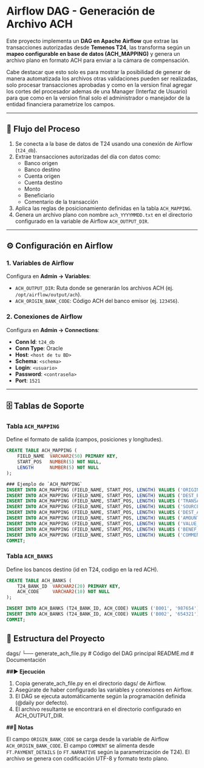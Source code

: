 # Airflow DAG - Generación de Archivo ACH

Este proyecto implementa un **DAG en Apache Airflow** que extrae las transacciones autorizadas desde **Temenos T24**, las transforma según un **mapeo configurable en base de datos (ACH_MAPPING)** y genera un archivo plano en formato ACH para enviar a la cámara de compensación.

Cabe destacar que esto solo es para mostrar la posibilidad de generar de manera automatizada los archivos otras validaciones pueden ser realizadas, solo procesar transacciones aprobadas y como en la version final agregar los cortes del procesador ademas de una Manager (Interfaz de Usuario) para que como en la version final solo el administrador o manejador de la entidad financiera parametrize los campos.

---

## 📌 Flujo del Proceso

1. Se conecta a la base de datos de T24 usando una conexión de Airflow (`t24_db`).
2. Extrae transacciones autorizadas del día con datos como:
   - Banco origen
   - Banco destino
   - Cuenta origen
   - Cuenta destino
   - Monto
   - Beneficiario
   - Comentario de la transacción
3. Aplica las reglas de posicionamiento definidas en la tabla `ACH_MAPPING`.
4. Genera un archivo plano con nombre `ach_YYYYMMDD.txt` en el directorio configurado en la variable de Airflow `ACH_OUTPUT_DIR`.

---

## ⚙️ Configuración en Airflow

### 1. Variables de Airflow
Configura en **Admin → Variables**:

- `ACH_OUTPUT_DIR`: Ruta donde se generarán los archivos ACH (ej. `/opt/airflow/output/ach`).
- `ACH_ORIGIN_BANK_CODE`: Código ACH del banco emisor (ej. `123456`).

### 2. Conexiones de Airflow
Configura en **Admin → Connections**:

- **Conn Id**: `t24_db`  
- **Conn Type**: Oracle  
- **Host**: `<host de tu BD>`  
- **Schema**: `<schema>`  
- **Login**: `<usuario>`  
- **Password**: `<contraseña>`  
- **Port**: `1521`  

---

## 🗄️ Tablas de Soporte

### Tabla `ACH_MAPPING`

Define el formato de salida (campos, posiciones y longitudes).

```sql
CREATE TABLE ACH_MAPPING (
    FIELD_NAME  VARCHAR2(50) PRIMARY KEY,
    START_POS   NUMBER(5) NOT NULL,
    LENGTH      NUMBER(5) NOT NULL
);

### Ejemplo de `ACH_MAPPING`
INSERT INTO ACH_MAPPING (FIELD_NAME, START_POS, LENGTH) VALUES ('ORIGIN_BANK_CODE', 1,   6);
INSERT INTO ACH_MAPPING (FIELD_NAME, START_POS, LENGTH) VALUES ('DEST_BANK_CODE',   7,   6);
INSERT INTO ACH_MAPPING (FIELD_NAME, START_POS, LENGTH) VALUES ('TRANSACTION_ID',  13,  15);
INSERT INTO ACH_MAPPING (FIELD_NAME, START_POS, LENGTH) VALUES ('SOURCE_ACCOUNT',  28,  20);
INSERT INTO ACH_MAPPING (FIELD_NAME, START_POS, LENGTH) VALUES ('DEST_ACCOUNT',    48,  20);
INSERT INTO ACH_MAPPING (FIELD_NAME, START_POS, LENGTH) VALUES ('AMOUNT',          68,  12);
INSERT INTO ACH_MAPPING (FIELD_NAME, START_POS, LENGTH) VALUES ('VALUE_DATE',      80,   8);
INSERT INTO ACH_MAPPING (FIELD_NAME, START_POS, LENGTH) VALUES ('BENEF_NAME',      88,  40);
INSERT INTO ACH_MAPPING (FIELD_NAME, START_POS, LENGTH) VALUES ('COMMENT',        128,  60);
COMMIT;
```


### Tabla `ACH_BANKS`

Define los bancos destino (id en T24, codigo en la red ACH).

```sql
CREATE TABLE ACH_BANKS (
    T24_BANK_ID  VARCHAR2(20) PRIMARY KEY,
    ACH_CODE     VARCHAR2(10) NOT NULL
);

INSERT INTO ACH_BANKS (T24_BANK_ID, ACH_CODE) VALUES ('B001', '987654');
INSERT INTO ACH_BANKS (T24_BANK_ID, ACH_CODE) VALUES ('B002', '654321');
COMMIT;
```


## 📂 Estructura del Proyecto

dags/
 └── generate_ach_file.py   # Código del DAG principal
README.md                   # Documentación


**##▶️ Ejecución**

1. Copia generate_ach_file.py en el directorio dags/ de Airflow.
2. Asegúrate de haber configurado las variables y conexiones en Airflow.
3. El DAG se ejecuta automáticamente según la programación definida (@daily por defecto).
4. El archivo resultante se encontrará en el directorio configurado en ACH_OUTPUT_DIR.


**##📑 Notas**

El campo `ORIGIN_BANK_CODE` se carga desde la variable de Airflow `ACH_ORIGIN_BANK_CODE`.
El campo `COMMENT` se alimenta desde `FT.PAYMENT_DETAILS` (o `FT.NARRATIVE` según la parametrización de T24).
El archivo se genera con codificación UTF-8 y formato texto plano.
